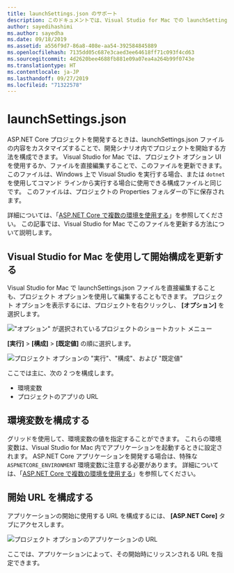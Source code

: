 ```yaml
---
title: launchSettings.json のサポート
description: このドキュメントでは、Visual Studio for Mac での launchSettings.json のサポートについて説明します
author: sayedihashimi
ms.author: sayedha
ms.date: 09/18/2019
ms.assetid: a556f9d7-86a8-408e-aa54-392584845889
ms.openlocfilehash: 7135dd05c687e3caed3ee64618ff71c093f4cd63
ms.sourcegitcommit: 4d2620bee4688fb881e09a07ea4a264b99f0743e
ms.translationtype: HT
ms.contentlocale: ja-JP
ms.lasthandoff: 09/27/2019
ms.locfileid: "71322578"
---
```

# <a name="launchsettingsjson"></a>launchSettings.json

ASP.NET Core プロジェクトを開発するときは、launchSettings.json ファイルの内容をカスタマイズすることで、開発シナリオ内でプロジェクトを開始する方法を構成できます。 Visual Studio for Mac では、プロジェクト オプション UI を使用するか、ファイルを直接編集することで、このファイルを更新できます。 このファイルは、Windows 上で Visual Studio を実行する場合、または `dotnet` を使用してコマンド ラインから実行する場合に使用できる構成ファイルと同じです。 このファイルは、プロジェクトの Properties フォルダーの下に保存されます。

詳細については、「[ASP.NET Core で複数の環境を使用する](https://docs.microsoft.com/aspnet/core/fundamentals/environments)」を参照してください。 この記事では、Visual Studio for Mac でこのファイルを更新する方法について説明します。

## <a name="update-the-start-configuration-by-using-visual-studio-for-mac"></a>Visual Studio for Mac を使用して開始構成を更新する

Visual Studio for Mac で launchSettings.json ファイルを直接編集することも、プロジェクト オプションを使用して編集することもできます。 プロジェクト オプションを表示するには、プロジェクトを右クリックし、 **[オプション]** を選択します。

!["オプション" が選択されているプロジェクトのショートカット メニュー](media/vsmac-ctx-proj-options.png)

**[実行]**  >  **[構成]**  >  **[既定値]** の順に選択します。

![プロジェクト オプションの "実行"、"構成"、および "既定値"](media/vsmac-run-config-default.png)

ここでは主に、次の 2 つを構成します。

 - 環境変数
 - プロジェクトのアプリの URL

## <a name="configure-environment-variables"></a>環境変数を構成する

グリッドを使用して、環境変数の値を指定することができます。 これらの環境変数は、Visual Studio for Mac 内でアプリケーションを起動するときに設定されます。 ASP.NET Core アプリケーションを開発する場合は、特殊な `ASPNETCORE_ENVIRONMENT` 環境変数に注意する必要があります。 詳細については、「[ASP.NET Core で複数の環境を使用する](https://docs.microsoft.com/aspnet/core/fundamentals/environments)」を参照してください。


## <a name="configure-the-start-url"></a>開始 URL を構成する

アプリケーションの開始に使用する URL を構成するには、 **[ASP.NET Core]** タブにアクセスします。

![プロジェクト オプションのアプリケーションの URL](media/vsmac-run-config-default-aspnetcore.png)

ここでは、アプリケーションによって、その開始時にリッスンされる URL を指定できます。